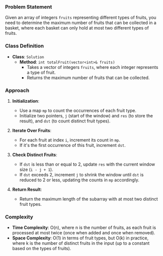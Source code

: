 ### Problem Statement
Given an array of integers `fruits` representing different types of fruits, you need to determine the maximum number of fruits that can be collected in a basket, where each basket can only hold at most two different types of fruits.

### Class Definition
- **Class**: `Solution`
  - **Method**: `int totalFruit(vector<int>& fruits)`
    - Takes a vector of integers `fruits`, where each integer represents a type of fruit.
    - Returns the maximum number of fruits that can be collected.

### Approach
1. **Initialization**:
   - Use a map `mp` to count the occurrences of each fruit type.
   - Initialize two pointers, `j` (start of the window) and `res` (to store the result), and `dst` (to count distinct fruit types).

2. **Iterate Over Fruits**:
   - For each fruit at index `i`, increment its count in `mp`.
   - If it's the first occurrence of this fruit, increment `dst`.

3. **Check Distinct Fruits**:
   - If `dst` is less than or equal to 2, update `res` with the current window size (`i - j + 1`).
   - If `dst` exceeds 2, increment `j` to shrink the window until `dst` is reduced to 2 or less, updating the counts in `mp` accordingly.

4. **Return Result**:
   - Return the maximum length of the subarray with at most two distinct fruit types.

### Complexity
- **Time Complexity**: O(n), where n is the number of fruits, as each fruit is processed at most twice (once when added and once when removed).
- **Space Complexity**: O(1) in terms of fruit types, but O(k) in practice, where k is the number of distinct fruits in the input (up to a constant based on the types of fruits).
